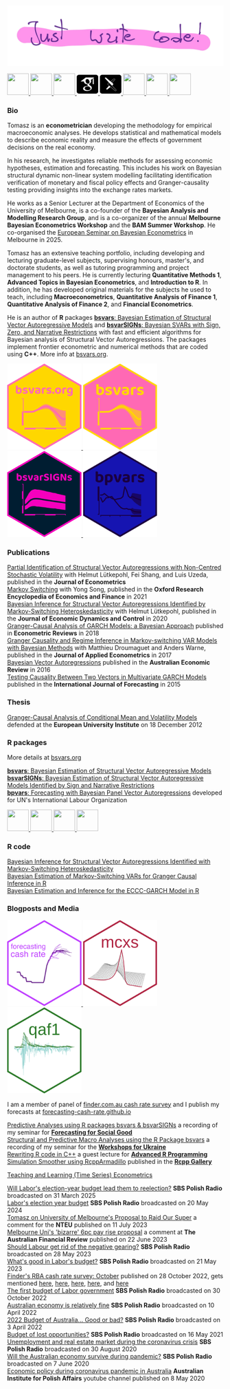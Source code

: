 ![](justwritecode.png)

<a href="mailto:twozniak@unimelb.edu.au"> <img src="https://raw.githubusercontent.com/FortAwesome/Font-Awesome/6.x/svgs/solid/envelope.svg" width="50" height="50"/> </a> 
<a href="https://github.com/donotdespair"> <img src="https://raw.githubusercontent.com/FortAwesome/Font-Awesome/6.x/svgs/brands/github.svg" width="50" height="50"/> </a> 
<a href="http://orcid.org/0000-0003-2212-2378"> <img src="https://raw.githubusercontent.com/FortAwesome/Font-Awesome/6.x/svgs/brands/orcid.svg" width="50" height="50"/> </a> 
<a href="http://scholar.google.com/citations?user=2uWpFrYAAAAJ&hl"> <img src="https://raw.githubusercontent.com/jpswalsh/academicons/refs/heads/master/svg/google-scholar-square.svg" width="50" height="50"/> </a> 
<a href="http://arxiv.org/a/wozniak_t_1"> <img src="https://raw.githubusercontent.com/jpswalsh/academicons/refs/heads/master/svg/arxiv-square.svg" width="50" height="50"/> </a> 
<a href="https://bsky.app/profile/tomaszwozniak.bsky.social"> <img src="https://upload.wikimedia.org/wikipedia/commons/7/7a/Bluesky_Logo.svg" width="50" height="50"/> </a>
<a href="https://www.linkedin.com/in/tomasz-wo%C5%BAniak-7b85361b1"> <img src="https://raw.githubusercontent.com/FortAwesome/Font-Awesome/6.x/svgs/brands/linkedin.svg" width="50" height="50"/> </a>
<a href="https://fosstodon.org/@tomaszwozniak"> <img src="https://raw.githubusercontent.com/FortAwesome/Font-Awesome/6.x/svgs/brands/mastodon.svg" width="50" height="50"/> </a>

### Bio

Tomasz is an **econometrician** developing the methodology for empirical macroeconomic analyses. He develops statistical and mathematical models to describe economic reality and measure the effects of government decisions on the real economy.

In his research, he investigates reliable methods for assessing economic hypotheses, estimation and forecasting. This includes his work on Bayesian structural dynamic non-linear system modelling facilitating identification verification of monetary and fiscal policy effects and Granger-causality testing providing insights into the exchange rates markets.

He works as a Senior Lecturer at the Department of Economics of the University of Melbourne, is a co-founder of the **Bayesian Analysis and Modelling Research Group**, and is a co-organizer of the annual **Melbourne Bayesian Econometrics Workshop** and the **BAM Summer Workshop**. He co-organised the [European Seminar on Bayesian Econometrics](https://mbs.edu/esobe) in Melbourne in 2025.

Tomasz has an extensive teaching portfolio, including developing and lecturing graduate-level subjects, supervising honours, master's, and doctorate students, as well as tutoring programming and project management to his peers. He is currently lecturing **Quantitative Methods 1**, **Advanced Topics in Bayesian Econometrics**, and **Introduction to R**. In addition, he has developed original materials for the subjects he used to teach, including **Macroeconometrics**, **Quantitative Analysis of Finance 1**, **Quantitative Analysis of Finance 2**, and **Financial Econometrics**.

He is an author of **R** packages [**bsvars**: Bayesian Estimation of Structural Vector Autoregressive Models](https://cran.r-project.org/package=bsvars) and [**bsvarSIGNs**: Bayesian SVARs with Sign, Zero, and Narrative Restrictions](https://cran.r-project.org/package=bsvarSIGNs) with fast and efficient algorithms for Bayesian analysis of Structural Vector Autoregressions. The packages implement frontier econometric and numerical methods that are coded using **C++**. More info at [bsvars.org](https://bsvars.org/).

<a href="https://bsvars.org/">
<img src="bsvars.org.png" alt="bsvars package" height="200"/>
</a> 
<a href="https://bsvars.org/bsvars/">
<img src="bsvars.png" alt="bsvars package" height="200"/>
</a> 
<a href="https://bsvars.org/bsvarSIGNs/">
<img src="bsvarSIGNs.png" alt="bsvarSIGNs package" height="200"/>
</a>
<a href="https://bsvars.org/bpvars/">
<img src="bpvars.png" alt="bpvars package" height="200"/>
</a>

### Publications

[Partial Identification of Structural Vector Autoregressions with Non-Centred Stochastic Volatility](https://doi.org/10.1016/j.jeconom.2025.106107) with Helmut Lütkepohl, Fei Shang, and Luis Uzeda, published in the **Journal of Econometrics**\
[Markov Switching](https://doi.org/10.1093/acrefore/9780190625979.013.174) with Yong Song, published in the **Oxford Research Encyclopedia of Economics and Finance** in 2021\
[Bayesian Inference for Structural Vector Autoregressions Identified by Markov-Switching Heteroskedasticity](https://doi.org/10.1016/j.jedc.2020.103862) with Helmut Lütkepohl, published in the **Journal of Economic Dynamics and Control** in 2020\
[Granger-Causal Analysis of GARCH Models: a Bayesian Approach](http://dx.doi.org/10.1080/07474938.2015.1092839) published in **Econometric Reviews** in 2018\
[Granger Causality and Regime Inference in Markov-switching VAR Models with Bayesian Methods](http://dx.doi.org/10.1002/jae.2531) with Matthieu Droumaguet and Anders Warne, published in the **Journal of Applied Econometrics** in 2017\
[Bayesian Vector Autoregressions](http://dx.doi.org/10.1111/1467-8462.12179) published in the **Australian Economic Review** in 2016\
[Testing Causality Between Two Vectors in Multivariate GARCH Models](https://doi.org/10.1016/j.ijforecast.2015.01.005) published in the **International Journal of Forecasting** in 2015

### Thesis

[Granger-Causal Analysis of Conditional Mean and Volatility Models](http://cadmus.eui.eu/bitstream/handle/1814/25136/2012_Wozniak.pdf) defended at the **European University Institute** on 18 December 2012

### R packages

More details at [bsvars.org](https://bsvars.org/)

[**bsvars**: Bayesian Estimation of Structural Vector Autoregressive Models](https://cran.r-project.org/package=bsvars)\
[**bsvarSIGNs**: Bayesian Estimation of Structural Vector Autoregressive Models Identified by Sign and Narrative Restrictions](https://cran.r-project.org/package=bsvarSIGNs)\
[**bpvars**: Forecasting with Bayesian Panel Vector Autoregressions](https://bsvars.org/bpvars) developed for UN's International Labour Organization


<a href="mailto:contact@bsvars.org"> <img src="https://raw.githubusercontent.com/FortAwesome/Font-Awesome/6.x/svgs/solid/envelope.svg" width="50" height="50"/> </a> 
<a href="https://github.com/bsvars/bsvars"> <img src="https://raw.githubusercontent.com/FortAwesome/Font-Awesome/6.x/svgs/brands/github.svg" width="50" height="50"/> </a> 
<a href="https://bsky.app/profile/bsvars.org"> <img src="https://upload.wikimedia.org/wikipedia/commons/7/7a/Bluesky_Logo.svg" width="50" height="50"/> </a>
<a rel="me" href="https://fosstodon.org/@bsvars"> <img src="https://raw.githubusercontent.com/FortAwesome/Font-Awesome/6.x/svgs/brands/mastodon.svg" width="50" height="50"/> </a>


### R code

[Bayesian Inference for Structural Vector Autoregressions Identified with Markov-Switching Heteroskedasticity](https://gitlab.com/tomaszwozniak/SVAR-MSH-ID)\
[Bayesian Estimation of Markov-Switching VARs for Granger Causal Inference in R](https://gitlab.com/tomaszwozniak/BayesianMS-VAR-GC)\
[Bayesian Estimation and Inference for the ECCC-GARCH Model in R](https://gitlab.com/tomaszwozniak/BayesianECCCGARCH)

### Blogposts and Media

<a href="https://forecasting-cash-rate.github.io">
<img src="fcr.png" alt="cash rate forecasts" height="200"/>
</a> 
<a href="https://handbook.unimelb.edu.au/2024/subjects/ecom90007">
<img src="mcxs.png" alt="macroeconometrics" height="200"/> 
</a> 
<a href="https://handbook.unimelb.edu.au/2024/subjects/econ90033">
<img src="qaf1.png" alt="quantitative analysis of finance 1" height="200"/>
</a> 


I am a member of panel of [finder.com.au cash rate survey](https://www.finder.com.au/rba-cash-rate) and I publish my forecasts at [forecasting-cash-rate.github.io](https://forecasting-cash-rate.github.io)

[Predictive Analyses using R packages bsvars & bsvarSIGNs](https://youtu.be/QT02OTZWW14) a recording of my seminar for [**Forecasting for Social Good**](https://www.f4sg.org/)\
[Structural and Predictive Macro Analyses using the R Package bsvars](https://youtu.be/2iO0yrD0EtU) a recording of my seminar for the [**Workshops for Ukraine**](https://sites.google.com/view/workshopsforukraine/homehttps://sites.google.com/view/dariia-mykhailyshyna/main/r-workshops-for-ukraine)\
[Rewriting R code in C++](https://arp.numbat.space/week12/) a guest lecture for [**Advanced R Programming**](https://arp.numbat.space/)\
[Simulation Smoother using RcppArmadillo](https://gallery.rcpp.org/articles/simulation-smoother-using-rcpparmadillo/) published in the [**Rcpp Gallery**](https://gallery.rcpp.org/)

[Teaching and Learning (Time Series) Econometrics](https://donotdespair.edublogs.org)

[Will Labor's election-year budget lead them to reelection?](https://www.sbs.com.au/language/polish/pl/podcast-episode/czy-budzet-przedwyborczy-prowadzi-partie-pracy-do-zwyciestwa/d30x8kczv) **SBS Polish Radio** broadcasted on 31 March 2025\
[Labor's election year budget](https://www.sbs.com.au/language/polish/pl/podcast-episode/budzetp-partii-pracy-w-australii-2024/8xervq3yi) **SBS Polish Radio** broadcasted on 20 May 2024\
[Tomasz on University of Melbourne's Proposal to Raid Our Super](https://www.youtube.com/watch?v=u7rb2Ov-JIc) a comment for the **NTEU** published on 11 July 2023\
[Melbourne Uni's 'bizarre' 6pc pay rise proposal](https://www.afr.com/work-and-careers/workplace/melbourne-uni-s-bizarre-6pc-pay-rise-proposal-20230621-p5dib2) a comment at **The Australian Financial Review** published on 22 June 2023\
[Should Labour get rid of the negative gearing?](https://www.sbs.com.au/language/polish/pl/podcast-episode/czy-partia-pracy-powinna-usunac-negative-gearing/993sby371) **SBS Polish Radio** broadcasted on 28 May 2023\
[What's good in Labor's budget?](https://www.sbs.com.au/language/polish/pl/podcast-episode/co-dobrego-w-budzecie-laburzystow-w-australii/x1jzee0gb) **SBS Polish Radio** broadcasted on 21 May 2023\
[Finder's RBA cash rate survey: October](https://www.finder.com.au/rba-survey-28-october-2022) published on 28 October 2022, gets mentioned [here](https://www.news.com.au/finance/economy/interest-rates/bitter-pill-to-swallow-experts-grim-4-interest-rate-warning/news-story/8d95ff725a45b705649c4c2dca88589f), [here](https://www.news.com.au/finance/economy/interest-rates/too-much-rba-tipped-to-confirm-seventh-consecutive-rate-rise-as-mortgage-cliff-looms/news-story/8f9c421356f5a9f8c703ebc61810ebb7), [here](https://www.finder.com.au/rba-survey-1-november-2022), [here](https://www.dailymail.co.uk/news/article-11375371/Warning-Australian-property-prices-start-slide-faster-rates-rising.html), and [here](https://dynamicbusiness.com/topics/news/there-will-likely-be-another-cash-rate-hike-on-nov-1.html)\
[The first budget of Labor government](https://www.sbs.com.au/language/polish/pl/podcast-episode/pierwszy-budzet-nowego-rzadu-australii-dobry-czy-z%C5%82y/gbmc1sphf) **SBS Polish Radio** broadcasted on 30 October 2022\
[Australian economy is relatively fine](https://www.sbs.com.au/language/polish/audio/gospodarka-australii-ma-sie-dobrze) **SBS Polish Radio** broadcasted on 10 April 2022\
[2022 Budget of Australia... Good or bad?](https://www.sbs.com.au/language/polish/audio/budzet-australii-2022-dobry-czy-zly) **SBS Polish Radio** broadcasted on 3 April 2022\
[Budget of lost opportunities?](https://www.sbs.com.au/language/polish/audio/budzet-straconych-szans) **SBS Polish Radio** broadcasted on 16 May 2021\
[Unemployment and real estate market during the coronavirus crisis](https://www.sbs.com.au/yourlanguage/audiotrack/dr-t-wozniak-bezrobocie) **SBS Polish Radio** broadcasted on 30 August 2020\
[Will the Australian economy survive during pandemic?](https://www.sbs.com.au/language/english/audio/will-the-australian-economy-survive-during-pandemic) **SBS Polish Radio** broadcasted on 7 June 2020\
[Economic policy during coronavirus pandemic in Australia](https://www.youtube.com/watch?v=Jb261mrTa9M&ab_channel=AustralianInstituteofPolishAffairs) **Australian Institute for Polish Affairs** youtube channel published on 8 May 2020
